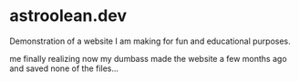 # astroolean.dev
Demonstration of a website I am making for fun and educational purposes.

me finally realizing now my dumbass made the website a few months ago and saved none of the files...
